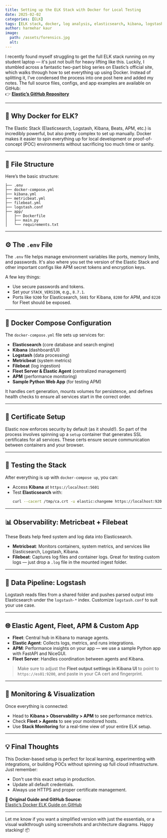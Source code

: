 ```yaml
---
title: Setting up the ELK Stack with Docker for Local Testing
date: 2025-02-02
categories: [ELK]
tags: [ELK stack, docker, log analysis, elasticsearch, kibana, logstash, metricbeat, filebeat, APM, fleet, observability, security]
author: harmehar kaur
image:
  path: /assets/forensics.jpg
  alt: 
---
```


I recently found myself struggling to get the full ELK stack running on my student laptop — it's just not built for heavy lifting like this. Luckily, I stumbled across a fantastic two-part blog series on Elastic’s official site, which walks through how to set everything up using Docker. Instead of splitting it, I’ve condensed the process into one post here and added my notes. The full source files, configs, and app examples are available on GitHub:  
👉 **[Elastic’s GitHub Repository](https://github.com/elastic/stack-docs/tree/main/docs/en/observability/guide/docker)**

---

## 🚀 Why Docker for ELK?

The Elastic Stack (Elasticsearch, Logstash, Kibana, Beats, APM, etc.) is incredibly powerful, but also pretty complex to set up manually. Docker makes it easier to spin everything up for local development or proof-of-concept (POC) environments without sacrificing too much time or sanity.

---

## 📁 File Structure

Here’s the basic structure:

```
├── .env
├── docker-compose.yml
├── kibana.yml
├── metricbeat.yml
├── filebeat.yml
├── logstash.conf
├── app/
│   ├── Dockerfile
│   ├── main.py
│   └── requirements.txt
```

---

## ⚙️ The `.env` File

The `.env` file helps manage environment variables like ports, memory limits, and passwords. It's also where you set the version of the Elastic Stack and other important configs like APM secret tokens and encryption keys.

A few key things:
- Use secure passwords and tokens.
- Set your `STACK_VERSION`, e.g., `8.7.1`.
- Ports like `9200` for Elasticsearch, `5601` for Kibana, `8200` for APM, and `8220` for Fleet should be exposed.

---

## 🐳 Docker Compose Configuration

The `docker-compose.yml` file sets up services for:
- **Elasticsearch** (core database and search engine)
- **Kibana** (dashboard/UI)
- **Logstash** (data processing)
- **Metricbeat** (system metrics)
- **Filebeat** (log ingestion)
- **Fleet Server & Elastic Agent** (centralized management)
- **APM** (performance monitoring)
- **Sample Python Web App** (for testing APM)

It handles cert generation, mounts volumes for persistence, and defines health checks to ensure all services start in the correct order.

---

## 🔐 Certificate Setup

Elastic now enforces security by default (as it should!). So part of the process involves spinning up a `setup` container that generates SSL certificates for all services. These certs ensure secure communication between containers and your browser.

---

## 🧪 Testing the Stack

After everything is up with `docker-compose up`, you can:
- Access **Kibana** at `https://localhost:5601`
- Test **Elasticsearch** with:
  ```bash
  curl --cacert /tmp/ca.crt -u elastic:changeme https://localhost:9200
  ```

---

## 📊 Observability: Metricbeat + Filebeat

These Beats help feed system and log data into Elasticsearch.

- **Metricbeat**: Monitors containers, system metrics, and services like Elasticsearch, Logstash, Kibana.
- **Filebeat**: Captures log files and container logs. Great for testing custom logs — just drop a `.log` file in the mounted ingest folder.

---

## 🔄 Data Pipeline: Logstash

Logstash reads files from a shared folder and pushes parsed output into Elasticsearch under the `logstash-*` index. Customize `logstash.conf` to suit your use case.

---

## 🌐 Elastic Agent, Fleet, APM & Custom App

- **Fleet**: Central hub in Kibana to manage agents.
- **Elastic Agent**: Collects logs, metrics, and runs integrations.
- **APM**: Performance insights on your app — we use a sample Python app with FastAPI and NiceGUI.
- **Fleet Server**: Handles coordination between agents and Kibana.

> Make sure to adjust the **Fleet output settings in Kibana UI** to point to `https://es01:9200`, and paste in your CA cert and fingerprint.

---

## 🧠 Monitoring & Visualization

Once everything is connected:
- Head to **Kibana > Observability > APM** to see performance metrics.
- Check **Fleet > Agents** to see your monitored hosts.
- Use **Stack Monitoring** for a real-time view of your entire ELK setup.

---

## 💡 Final Thoughts

This Docker-based setup is perfect for local learning, experimenting with integrations, or building POCs without spinning up full cloud infrastructure. Just remember:

- Don't use this exact setup in production.
- Update all default credentials.
- Always use HTTPS and proper certificate management.

🔗 **Original Guide and GitHub Source**:  
[Elastic’s Docker ELK Guide on GitHub](https://github.com/elastic/stack-docs/tree/main/docs/en/observability/guide/docker)

---

Let me know if you want a simplified version with just the essentials, or a visual walkthrough using screenshots and architecture diagrams. Happy stacking! 📦
